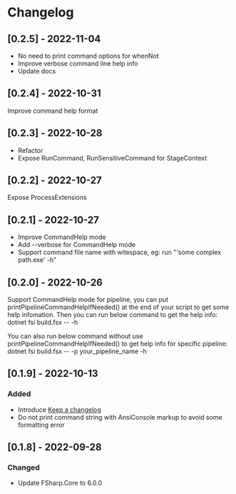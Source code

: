 # Changelog

## [0.2.5] - 2022-11-04

- No need to print command options for whenNot
- Improve verbose command line help info
- Update docs

## [0.2.4] - 2022-10-31

Improve command help format

## [0.2.3] - 2022-10-28

- Refactor
- Expose RunCommand, RunSensitiveCommand for StageContext

## [0.2.2] - 2022-10-27

Expose ProcessExtensions

## [0.2.1] - 2022-10-27

- Improve CommandHelp mode
- Add --verbose for CommandHelp mode
- Support command file name with witespace, eg: run "'some complex path.exe' -h"

## [0.2.0] - 2022-10-26

Support CommandHelp mode for pipeline, you can put printPipelineCommandHelpIfNeeded() at the end of your script to get some help infomation. 
Then you can run below command to get the help info: 
dotnet fsi build.fsx -- -h

You can also run below command without use printPipelineCommandHelpIfNeeded() to get help info for specific pipeline: 
dotnet fsi build.fsx -- -p your_pipeline_name -h

## [0.1.9] - 2022-10-13

### Added
* Introduce [Keep a changelog](https://keepachangelog.com/)
* Do not print command string with AnsiConsole markup to avoid some formatting error

## [0.1.8] - 2022-09-28

### Changed
* Update FSharp.Core to 6.0.0